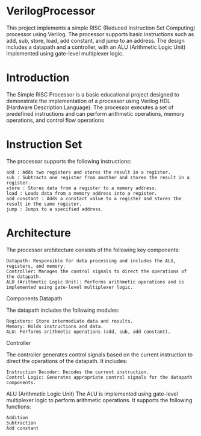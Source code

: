 # VerilogProcessor

This project implements a simple RISC (Reduced Instruction Set Computing) processor using Verilog. The processor supports basic instructions such as add, sub, store, load, add constant, and jump to an address. The design includes a datapath and a controller, with an ALU (Arithmetic Logic Unit) implemented using gate-level multiplexer logic.

# Introduction

The Simple RISC Processor is a basic educational project designed to demonstrate the implementation of a processor using Verilog HDL (Hardware Description Language). The processor executes a set of predefined instructions and can perform arithmetic operations, memory operations, and control flow operations

# Instruction Set

The processor supports the following instructions:

    add : Adds two registers and stores the result in a register.
    sub : Subtracts one register from another and stores the result in a register.
    store : Stores data from a register to a memory address.
    load : Loads data from a memory address into a register.
    add constant : Adds a constant value to a register and stores the result in the same register.
    jump : Jumps to a specified address.

# Architecture

The processor architecture consists of the following key components:

    Datapath: Responsible for data processing and includes the ALU, registers, and memory.
    Controller: Manages the control signals to direct the operations of the datapath.
    ALU (Arithmetic Logic Unit): Performs arithmetic operations and is implemented using gate-level multiplexer logic.


Components
Datapath

The datapath includes the following modules:

    Registers: Store intermediate data and results.
    Memory: Holds instructions and data.
    ALU: Performs arithmetic operations (add, sub, add constant).

 Controller

The controller generates control signals based on the current instruction to direct the operations of the datapath. It includes:

    Instruction Decoder: Decodes the current instruction.
    Control Logic: Generates appropriate control signals for the datapath components.

 ALU (Arithmetic Logic Unit)
The ALU is implemented using gate-level multiplexer logic to perform arithmetic operations. It supports the following functions:

    Addition
    Subtraction
    Add constant


